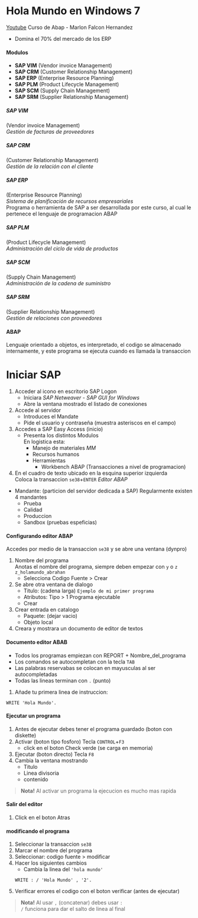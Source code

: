 # Hola Mundo en Windows 7

[Youtube](https://www.youtube.com/watch?v=xz5Qn9AdJ6U&list=PLJN7H8Mnf3k9W0Y5w1IziWwECgwPAxmUD)
Curso de Abap - Marlon Falcon Hernandez

- Domina el 70% del mercado de los ERP

#### Modulos
- **SAP VIM** (Vendor invoice Management)
- **SAP CRM** (Customer Relationship Management)
- **SAP ERP** (Enterprise Resource Planning)
- **SAP PLM** (Product Lifecycle Management)
- **SAP SCM** (Supply Chain Management)
- **SAP SRM** (Supplier Relationship Management)

##### SAP VIM
(Vendor invoice Management)  
_Gestión de facturas de proveedores_  

##### SAP CRM
(Customer Relationship Management)  
_Gestión de la relación con el cliente_  

##### SAP ERP
(Enterprise Resource Planning)  
_Sistema de planificación de recursos empresariales_  
Programa o herramienta de SAP a ser desarrollada por este curso, al cual le pertenece el lenguaje de programacion ABAP

##### SAP PLM
(Product Lifecycle Management)  
_Administración del ciclo de vida de productos_  

##### SAP SCM
(Supply Chain Management)  
_Administración de la cadena de suministro_  

##### SAP SRM
(Supplier Relationship Management)  
_Gestión de relaciones con proveedores_  

#### ABAP
Lenguaje orientado a objetos, es interpretado, el codigo se almacenado internamente,
y este programa se ejecuta cuando es llamada la transaccion

# Iniciar SAP
1. Acceder al icono en escritorio SAP Logon
   - Iniciara _SAP Netweaver - SAP GUI for Windows_
   - Abre la ventana mostrado el listado de conexiones
1. Accede al servidor
   - Introduces el Mandate
   - Pide el usuario y contraseña (muestra asteriscos en el campo)
1. Accedes a SAP Easy Access (inicio)
   - Presenta los distintos Modulos  
     En logistica esta:
     - Manejo de materiales _MM_
     - Recursos humanos
     - Herramientas
       - Workbench ABAP (Transacciones a nivel de programacion)
1. En el cuadro de texto ubicado en la esquina superior izquierda  
Coloca la transaccion `se38`+`ENTER` _Editor ABAP_

- Mandante: (particion del servidor dedicada a SAP)
Regularmente existen 4 mandantes
  - Prueba
  - Calidad
  - Produccion
  - Sandbox (pruebas espeficias)

#### Configurando editor ABAP
Accedes por medio de la transaccion `se38` y se abre una ventana (dynpro)
1. Nombre del programa  
   Anotas el nombre del programa, siempre deben empezar con `y` o `z` `z_holamundo_abrahan`
   - Selecciona Codigo Fuente > Crear
1. Se abre otra ventana de dialogo
   - Titulo: (cadena larga) `Ejemplo de mi primer programa`
   - Atributos: Tipo > 1 Programa ejecutable
   - Crear
1. Crear entrada en catalogo
   - Paquete: (dejar vacio)
   - Objeto local
1. Creara y mostrara un documento de editor de textos

#### Documento editor ABAB
- Todos los programas empiezan con REPORT + Nombre_del_programa
- Los comandos se autocompletan con la tecla `TAB`
- Las palabras reservabas se colocan en mayusculas al ser autocompletadas
- Todas las lineas terminan con `.` (punto)

1. Añade tu primera linea de instruccion:
```
WRITE 'Hola Mundo'.
```

#### Ejecutar un programa
1. Antes de ejecutar debes tener el programa guardado (boton con diskette)
1. Activar (boton tipo fosforo) Tecla `CONTROL`+`F3`
   - click en el boton Check verde (se carga en memoria)
1. Ejecutar (boton directo) Tecla `F8`
1. Cambia la ventana mostrando
   - Titulo
   - Linea divisoria
   - contenido

> **Nota!** Al activar un programa la ejecucion es mucho mas rapida

#### Salir del editor
1. Click en el boton Atras

#### modificando el programa
1. Seleccionar la transaccion `se38`
1. Marcar el nombre del programa
1. Seleccionar: codigo fuente > modificar
1. Hacer los siguientes cambios
   - Cambia la linea del `'hola mundo'`
   ```
   WRITE : / 'Hola Mundo' , '2'.
   ```
1. Verificar errores el codigo con el boton verificar (antes de ejecutar)

> **Nota!** Al usar `,` (concatenar) debes usar `:`  
`/` funciona para dar el salto de linea al final
